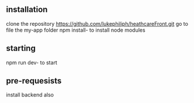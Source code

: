 ## installation
clone the repository https://github.com/lukephiliph/heathcareFront.git
go to file the my-app folder
npm install- to install node modules
## starting
npm run dev- to start
## pre-requesists
install backend also 

